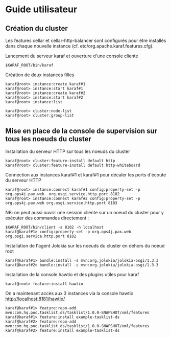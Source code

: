 # Guide utilisateur #
## Création du cluster ##
Les features cellar et cellar-http-balancer sont configurés pour être installés dans chaque nouvelle instance (cf. etc/org.apache.karaf.features.cfg).

Lancement du serveur karaf et ouverture d'une console cliente

    $KARAF_ROOT/bin/karaf 

Création de deux instances filles

    karaf@root> instance:create karaf#1
    karaf@root> instance:start karaf#1
    karaf@root> instance:create karaf#2
    karaf@root> instance:start karaf#2
    karaf@root> instance:list

    karaf@root> cluster:node-list
    karaf@root> cluster:group-list
    
## Mise en place de la console de supervision sur tous les noeuds du cluster ##
Installation du serveur HTTP sur tous les noeuds du cluster

    karaf@root> cluster:feature-install default http
    karaf@root> cluster:feature-install default http-whiteboard

Connection aux instances karaf#1 et karaf#1 pour décaler les ports d'écoute du serveur HTTP

    karaf@root> instance:connect karaf#1 config:property-set -p org.ops4j.pax.web  org.osgi.service.http.port 8182
    karaf@root> instance:connect karaf#2 config:property-set -p org.ops4j.pax.web org.osgi.service.http.port 8183    

NB: on peut aussi ouvrir une session cliente sur un noeud du cluster pour y exécuter des commandes directement : 

    $KARAF_ROOT/bin/client -a 8102 -h localhost
    karaf@karaf#1> config:property-set -p org.ops4j.pax.web org.osgi.service.http.port 8182

Installation de l'agent Jolokia sur les noeuds du cluster en dehors du noeud root
    
    karaf@karaf#1> bundle:install -s mvn:org.jolokia/jolokia-osgi/1.3.3
    karaf@karaf#2> bundle:install -s mvn:org.jolokia/jolokia-osgi/1.3.3

Installation de la console hawtio et des plugins utiles pour karaf 

    karaf@root> feature:install hawtio

On a maintenant accès aux 3 instances via la console hawtio [http://localhost:8181/hawtio/](http://localhost:8181/hawtio/ "Console Hawtio")

    karaf@karaf#1> feature:repo-add mvn:com.hq.poc.tasklist.ds/tasklist/1.0.0-SNAPSHOT/xml/features
    karaf@karaf#1> feature:install example-tasklist-ds
    karaf@karaf#2> feature:repo-add mvn:com.hq.poc.tasklist.ds/tasklist/1.0.0-SNAPSHOT/xml/features
    karaf@karaf#2> feature:install example-tasklist-ds




